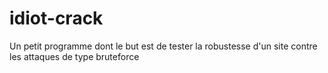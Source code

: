 # idiot-crack
Un petit programme dont le but est de tester la robustesse d'un site contre les attaques de type bruteforce
